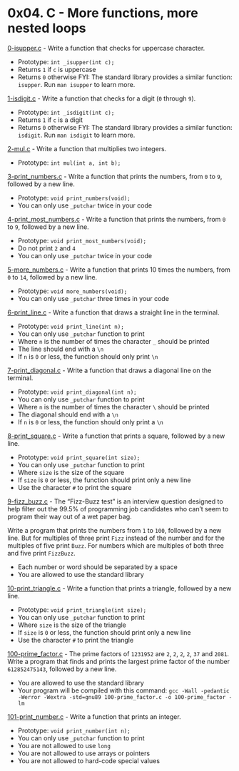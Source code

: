 # 0x04. C - More functions, more nested loops
[0-isupper.c](https://github.com/JoGMG/alx-low_level_programming/blob/main/0x04-more_functions_nested_loops/0-isupper.c) - Write a function that checks for uppercase character.
- Prototype: `int _isupper(int c);`
- Returns `1` if `c` is uppercase
- Returns `0` otherwise
FYI: The standard library provides a similar function: `isupper`. Run `man isupper` to learn more.

[1-isdigit.c](https://github.com/JoGMG/alx-low_level_programming/blob/main/0x04-more_functions_nested_loops/1-isdigit.c) - Write a function that checks for a digit (`0` through `9`).
- Prototype: `int _isdigit(int c);`
- Returns `1` if `c` is a digit
- Returns `0` otherwise
FYI: The standard library provides a similar function: `isdigit`. Run `man isdigit` to learn more.

[2-mul.c](https://github.com/JoGMG/alx-low_level_programming/blob/main/0x04-more_functions_nested_loops/2-mul.c) - Write a function that multiplies two integers.
- Prototype: `int mul(int a, int b);`

[3-print_numbers.c](https://github.com/JoGMG/alx-low_level_programming/blob/main/0x04-more_functions_nested_loops/3-print_numbers.c) - Write a function that prints the numbers, from `0` to `9`, followed by a new line.
- Prototype: `void print_numbers(void);`
- You can only use `_putchar` twice in your code

[4-print_most_numbers.c](https://github.com/JoGMG/alx-low_level_programming/blob/main/0x04-more_functions_nested_loops/4-print_most_numbers.c) - Write a function that prints the numbers, from `0` to `9`, followed by a new line.
- Prototype: `void print_most_numbers(void);`
- Do not print `2` and `4`
- You can only use `_putchar` twice in your code

[5-more_numbers.c](https://github.com/JoGMG/alx-low_level_programming/blob/main/0x04-more_functions_nested_loops/5-more_numbers.c) - Write a function that prints 10 times the numbers, from `0` to `14`, followed by a new line.
- Prototype: `void more_numbers(void);`
- You can only use `_putchar` three times in your code

[6-print_line.c](https://github.com/JoGMG/alx-low_level_programming/blob/main/0x04-more_functions_nested_loops/6-print_line.c) - Write a function that draws a straight line in the terminal.
- Prototype: `void print_line(int n);`
- You can only use `_putchar` function to print
- Where `n` is the number of times the character `_` should be printed
- The line should end with a `\n`
- If `n` is `0` or less, the function should only print `\n`

[7-print_diagonal.c](https://github.com/JoGMG/alx-low_level_programming/blob/main/0x04-more_functions_nested_loops/7-print_diagonal.c) - Write a function that draws a diagonal line on the terminal.
- Prototype: `void print_diagonal(int n);`
- You can only use `_putchar` function to print
- Where `n` is the number of times the character `\` should be printed
- The diagonal should end with a `\n`
- If `n` is `0` or less, the function should only print a `\n`

[8-print_square.c](https://github.com/JoGMG/alx-low_level_programming/blob/main/0x04-more_functions_nested_loops/8-print_square.c) - Write a function that prints a square, followed by a new line.
- Prototype: `void print_square(int size);`
- You can only use `_putchar` function to print
- Where `size` is the size of the square
- If `size` is `0` or less, the function should print only a new line
- Use the character `#` to print the square

[9-fizz_buzz.c](https://github.com/JoGMG/alx-low_level_programming/blob/main/0x04-more_functions_nested_loops/9-fizz_buzz.c) - The “Fizz-Buzz test” is an interview question designed to help filter out the 99.5% of programming job candidates who can’t seem to program their way out of a wet paper bag.

Write a program that prints the numbers from `1` to `100`, followed by a new line. But for multiples of three print `Fizz` instead of the number and for the multiples of five print `Buzz`. For numbers which are multiples of both three and five print `FizzBuzz`.
- Each number or word should be separated by a space
- You are allowed to use the standard library

[10-print_triangle.c](https://github.com/JoGMG/alx-low_level_programming/blob/main/0x04-more_functions_nested_loops/10-print_triangle.c) - Write a function that prints a triangle, followed by a new line.
- Prototype: `void print_triangle(int size);`
- You can only use `_putchar` function to print
- Where `size` is the size of the triangle
- If `size` is `0` or less, the function should print only a new line
- Use the character `#` to print the triangle

[100-prime_factor.c](https://github.com/JoGMG/alx-low_level_programming/blob/main/0x04-more_functions_nested_loops/100-prime_factor.c) - The prime factors of `1231952` are `2`, `2`, `2`, `2`, `37` and `2081`.
Write a program that finds and prints the largest prime factor of the number `612852475143`, followed by a new line.
- You are allowed to use the standard library
- Your program will be compiled with this command: `gcc -Wall -pedantic -Werror -Wextra -std=gnu89 100-prime_factor.c -o 100-prime_factor -lm`

[101-print_number.c](https://github.com/JoGMG/alx-low_level_programming/blob/main/0x04-more_functions_nested_loops/101-print_number.c) - Write a function that prints an integer.
- Prototype: `void print_number(int n);`
- You can only use `_putchar` function to print
- You are not allowed to use `long`
- You are not allowed to use arrays or pointers
- You are not allowed to hard-code special values
